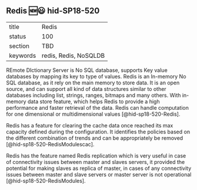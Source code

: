## Redis :new::smiley: hid-SP18-520


|          |       |
| -------- | ----- |
| title    | Redis |
| status   | 100    |
| section  | TBD   |
| keywords | redis, Redis, NoSQLDB   |

REmote DIctionary Server is No SQL database, supports Key value databases 
by mapping its key to type of values. 
Redis is an In-memory No SQL database, as it rely on the main memory 
to store data. It is an open source, and can support all kind of data 
structures similar to other databases including list, strings, ranges, 
bitmaps and many others. With in-memory data store feature, which helps 
Redis to provide a high performance and faster retrieval of the data. 
Redis can handle computation for one dimensional or multidimensional 
values [@hid-sp18-520-Redis].

Redis has a feature for clearing the cache data once reached its 
max capacity defined during the configuration. It identifies the 
policies based on the different combination of trends and can be 
appropriately be removed [@hid-sp18-520-RedisModulescac]. 

Redis has the feature named Redis replication which is very useful 
in case of connectivity issues between master and slaves servers, it 
provided the potential for making slaves as replica of master, in cases of 
any connectivity issues between master and slave servers or master server 
is not operational [@hid-sp18-520-RedisModules].
